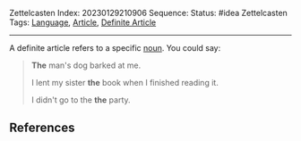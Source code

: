 Zettelcasten Index: 20230129210906
Sequence:
Status: #idea
Zettelcasten Tags: [Language](../map-of-content/Language.md), [Article](../map-of-content/Article.md), [Definite Article](../map-of-content/Definite%20Article.md)

---

A definite article refers to a specific [noun](20230129210911.md). You could say:

 > 
 > **The** man's dog barked at me.
 > 
 > I lent my sister **the** book when I finished reading it.
 > 
 > I didn't go to the **the** party.

## References
